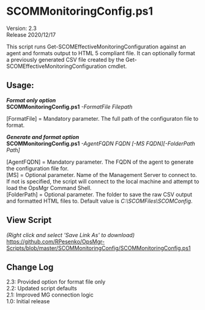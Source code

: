 # SCOMMonitoringConfig.ps1
Version: 2.3    
Release 2020/12/17

This script runs Get-SCOMEffectiveMonitoringConfiguration against an agent and formats output to HTML 5 compliant file.  It can optionally format a previously generated CSV file created by the Get-SCOMEffectiveMonitoringConfiguration cmdlet.

## Usage:
*****Format only option*****  
**SCOMMonitoringConfig.ps1** *-FormatFile Filepath*

[FormatFile] = Mandatory parameter.  The full path of the configuraton file to format.  

*****Generate and format option*****  
**SCOMMonitoringConfig.ps1** *-AgentFQDN FQDN* *[-MS FQDN][-FolderPath Path]*

[AgentFQDN] = Mandatory parameter.  The FQDN of the agent to generate the configuration file for.  
[MS] = Optional parameter.  Name of the Management Server to connect to.  If not is specified, the script will connect to the local machine and attempt to load the OpsMgr Command Shell.  
[FolderPath] = Optional parameter.  The folder to save the raw CSV output and formatted HTML files to.  Default value is _C:\SCOMFiles\SCOMConfig_.  
    
## View Script    
_(Right click and select 'Save Link As' to download)_    
https://github.com/RPesenko/OpsMgr-Scripts/blob/master/SCOMMonitoringConfig/SCOMMonitoringConfig.ps1
 
## Change Log  
2.3: Provided option for format file only   
2.2: Updated script defaults    
2.1: Improved MG connection logic   
1.0: Initial release    